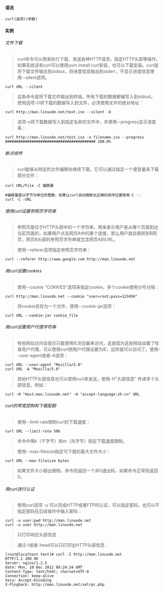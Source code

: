 #### 语法

```
curl(选项)(参数)
```
#### 实例
###### 文件下载

> curl命令可以用来执行下载、发送各种HTTP请求，指定HTTP头部等操作。如果系统没有curl可以使用yum install curl安装，也可以下载安装。curl是将下载文件输出到stdout，将进度信息输出到stderr，不显示进度信息使用--silent选项。


```
curl URL --silent
```
> 这条命令是将下载文件输出到终端，所有下载的数据都被写入到stdout。
使用选项-O将下载的数据写入到文件，必须使用文件的绝对地址：


```
curl http://man.linuxde.net/text.iso --silent -O
```
> 选项-o将下载数据写入到指定名称的文件中，并使用--progress显示进度条：


```
curl http://man.linuxde.net/test.iso -o filename.iso --progress
######################################### 100.0%
```

###### 断点续传

> curl能够从特定的文件偏移处继续下载，它可以通过指定一个便宜量来下载部分文件：


```
curl URL/File -C 偏移量

#偏移量是以字节为单位的整数，如果让curl自动推断出正确的续传位置使用-C -：
curl -C -URL
```

###### 使用curl设置参照页字符串

> 参照页是位于HTTP头部中的一个字符串，用来表示用户是从哪个页面到达当前页面的，如果用户点击网页A中的某个连接，那么用户就会跳转到B网页，网页B头部的参照页字符串就包含网页A的URL。

> 使用--referer选项指定参照页字符串：


```
curl --referer http://www.google.com http://man.linuxde.net
```
###### 用curl设置cookies

> 使用--cookie "COKKIES"选项来指定cookie，多个cookie使用分号分隔：


```
curl http://man.linuxde.net --cookie "user=root;pass=123456"
```
> 将cookie另存为一个文件，使用--cookie-jar选项：


```
curl URL --cookie-jar cookie_file
```
###### 用curl设置用户代理字符串

> 有些网站访问会提示只能使用IE浏览器来访问，这是因为这些网站设置了检查用户代理，可以使用curl把用户代理设置为IE，这样就可以访问了。使用--user-agent或者-A选项：


```
curl URL --user-agent "Mozilla/5.0"
curl URL -A "Mozilla/5.0"
```

> 其他HTTP头部信息也可以使用curl来发送，使用-H"头部信息" 传递多个头部信息，例如：


```
curl -H "Host:man.linuxde.net" -H "accept-language:zh-cn" URL
```
###### curl的带宽控制和下载配额

> 使用--limit-rate限制curl的下载速度：


```
curl URL --limit-rate 50k
```
> 命令中用k（千字节）和m（兆字节）指定下载速度限制。

> 使用--max-filesize指定可下载的最大文件大小：


```
curl URL --max-filesize bytes
```
> 如果文件大小超出限制，命令则返回一个非0退出码，如果命令正常则返回0。

###### 用curl进行认证

> 使用curl选项 -u 可以完成HTTP或者FTP的认证，可以指定密码，也可以不指定密码在后续操作中输入密码：


```
curl -u user:pwd http://man.linuxde.net
curl -u user http://man.linuxde.net
```

> 只打印响应头部信息

> 通过-I或者-head可以只打印出HTTP头部信息：
> 

```
[root@localhost text]# curl -I http://man.linuxde.net
HTTP/1.1 200 OK
Server: nginx/1.2.5
date: Mon, 10 Dec 2012 09:24:34 GMT
Content-Type: text/html; charset=UTF-8
Connection: keep-alive
Vary: Accept-Encoding
X-Pingback: http://man.linuxde.net/xmlrpc.php
```
